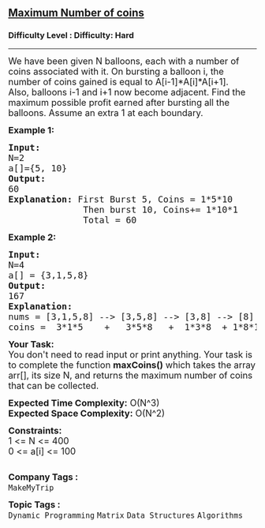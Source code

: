 <h2><a href="https://www.geeksforgeeks.org/problems/maximum-number-of-coins--170647/1?page=1&difficulty=Hard&status=unsolved&sortBy=submissions">Maximum Number of coins</a></h2><h3>Difficulty Level : Difficulty: Hard</h3><hr><div class="problems_problem_content__Xm_eO"><p><span style="font-size:18px">We have been given N balloons, each with a number of coins associated with it. On bursting a balloon i, the number of coins gained is equal to A[i-1]*A[i]*A[i+1].<br>
Also, balloons i-1 and i+1 now become adjacent. Find the maximum possible profit earned after bursting all the balloons. Assume an extra 1 at each boundary.</span></p>

<p><strong><span style="font-size:18px">Example 1:</span></strong></p>

<pre><span style="font-size:18px"><strong>Input</strong><strong>:</strong> 
N=2
a[]={5, 10}
<strong>Output:</strong> 
60
<strong>Explanation:</strong> First Burst 5, Coins = 1*5*10
              Then burst 10, Coins+= 1*10*1
              Total = 60</span></pre>

<p><strong><span style="font-size:18px">Example 2:</span></strong></p>

<pre><span style="font-size:18px"><strong>Input:</strong></span>
<span style="font-size:18px">N=4
a[] = {3,1,5,8}
<strong>Output:
</strong>167
<strong>Explanation:</strong>
nums = [3,1,5,8] --&gt; [3,5,8] --&gt; [3,8] --&gt; [8] --&gt; []
coins =  3*1*5    +   3*5*8   +  1*3*8  + 1*8*1 = 167.</span></pre>

<p><span style="font-size:18px"><strong>Your Task:&nbsp;&nbsp;</strong><br>
You don't need to read input or print anything. Your task is to complete the function <strong>maxCoins()</strong>&nbsp;which takes the array arr[], its size N, and returns the maximum number of coins that can be collected.</span></p>

<p><span style="font-size:18px"><strong>Expected Time Complexity:</strong> O(N^3)<br>
<strong>Expected Space Complexity:</strong> O(N^2)</span></p>

<p><span style="font-size:18px"><strong>Constraints:</strong><br>
1 &lt;= N &lt;= 400</span><br>
<span style="font-size:18px">0 &lt;= a[i] &lt;= 100</span><br>
&nbsp;</p>
</div><p><span style=font-size:18px><strong>Company Tags : </strong><br><code>MakeMyTrip</code>&nbsp;<br><p><span style=font-size:18px><strong>Topic Tags : </strong><br><code>Dynamic Programming</code>&nbsp;<code>Matrix</code>&nbsp;<code>Data Structures</code>&nbsp;<code>Algorithms</code>&nbsp;